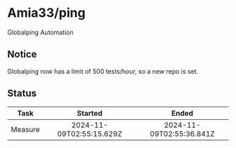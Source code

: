 # Amia33/ping

Globalping Automation

## Notice

Globalping now has a limit of 500 tests/hour, so a new repo is set.

## Status

|  Task   |         Started          |          Ended           |
| :-----: | :----------------------: | :----------------------: |
| Measure | 2024-11-09T02:55:15.629Z | 2024-11-09T02:55:36.841Z |
